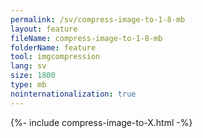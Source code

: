 ```yaml
---
permalink: /sv/compress-image-to-1-8-mb
layout: feature
fileName: compress-image-to-1-8-mb
folderName: feature
tool: imgcompression
lang: sv
size: 1800
type: mb
nointernationalization: true
---
```

{%- include compress-image-to-X.html -%}       
